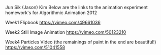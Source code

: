 Jun Sik (Jason) Kim
Below are the links to the animation experiment homework's for Algorithmic Animation 2012

Week1 
Flipbook 
https://vimeo.com/49661036

Week2
Still Image Animation
https://vimeo.com/50123210

Week4
Particles Video
(the remainings of paint in the end are beautiful!)
https://vimeo.com/51041558
